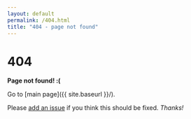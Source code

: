 ```yaml
---
layout: default
permalink: /404.html
title: "404 - page not found"
---
```


# 404

**Page not found! :(**

Go to [main page]({{ site.baseurl }}/).

Please [add an issue](https://github.com/DE-RSE/learn-and-teach/issues) if you think this should be fixed. _Thanks!_
